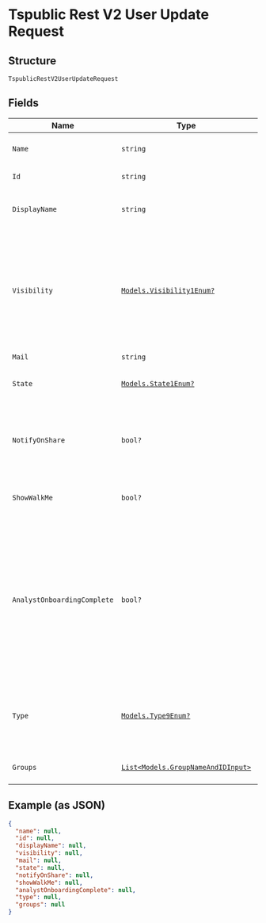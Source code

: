 
# Tspublic Rest V2 User Update Request

## Structure

`TspublicRestV2UserUpdateRequest`

## Fields

| Name | Type | Tags | Description |
|  --- | --- | --- | --- |
| `Name` | `string` | Optional | Name of the user. The username string must be unique. |
| `Id` | `string` | Optional | The GUID of the user account to query |
| `DisplayName` | `string` | Optional | A unique display name string for the user, usually their first and last name. |
| `Visibility` | [`Models.Visibility1Enum?`](../../doc/models/visibility-1-enum.md) | Optional | Visibility of the user account. The visibility attribute is set to DEFAULT when creating a user. The DEFAULT attribute makes a user visible to other users and user groups, and thus allows them to share objects.<br>**Default**: `Visibility1Enum.DEFAULT` |
| `Mail` | `string` | Optional | email of the user. |
| `State` | [`Models.State1Enum?`](../../doc/models/state-1-enum.md) | Optional | Status of user account. acitve or inactive.<br>**Default**: `State1Enum.ACTIVE` |
| `NotifyOnShare` | `bool?` | Optional | User preference for receiving email notifications when another ThoughtSpot user shares answers or pinboards.<br>**Default**: `true` |
| `ShowWalkMe` | `bool?` | Optional | The user preference for revisiting the onboarding experience.<br>**Default**: `true` |
| `AnalystOnboardingComplete` | `bool?` | Optional | ThoughtSpot provides an interactive guided walkthrough to onboard new users. The onboarding experience leads users through a set of actions to help users get started and accomplish their tasks quickly. The users can turn off the Onboarding experience and access it again when they need assistance with the ThoughtSpot UI.<br>**Default**: `false` |
| `Type` | [`Models.Type9Enum?`](../../doc/models/type-9-enum.md) | Optional | Type of user. LOCAL_USER indicates that the user is created locally in the ThoughtSpot system.<br>**Default**: `Type9Enum.LOCAL_USER` |
| `Groups` | [`List<Models.GroupNameAndIDInput>`](../../doc/models/group-name-and-id-input.md) | Optional | Array of objects of groups that the user belong to. |

## Example (as JSON)

```json
{
  "name": null,
  "id": null,
  "displayName": null,
  "visibility": null,
  "mail": null,
  "state": null,
  "notifyOnShare": null,
  "showWalkMe": null,
  "analystOnboardingComplete": null,
  "type": null,
  "groups": null
}
```


